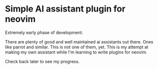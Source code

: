 # Simple AI assistant plugin for neovim

Extremely early phase of development.

There are plenty of good and well maintained ai assistants out there. Ones like parrot and similar. This is not one of them, yet. This is my attempt at making my own assistant while I'm learning to write plugins for neovim.

Check back later to see my progress.
